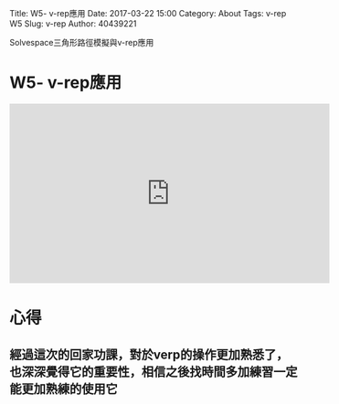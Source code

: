 Title:  W5- v-rep應用
Date: 2017-03-22 15:00
Category: About
Tags: v-rep W5
Slug:  v-rep
Author: 40439221


Solvespace三角形路徑模擬與v-rep應用

<!-- PELICAN_END_SUMMARY -->

<h1> W5- v-rep應用</h1>

<iframe width="560" height="315" src="https://www.youtube.com/embed/HtASf_p8da8" frameborder="0" allowfullscreen></iframe>


<h1>心得</h1>

<h2>經過這次的回家功課，對於verp的操作更加熟悉了，也深深覺得它的重要性，相信之後找時間多加練習一定能更加熟練的使用它</h2>